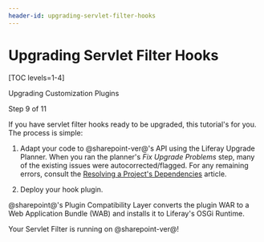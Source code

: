 ```yaml
---
header-id: upgrading-servlet-filter-hooks
---
```


# Upgrading Servlet Filter Hooks

[TOC levels=1-4]

<div class="learn-path-step row">
    <p id="stepTitle">Upgrading Customization Plugins</p><p>Step 9 of 11</p>
</div>

If you have servlet filter hooks ready to be upgraded, this tutorial's for you.
The process is simple:

1.  Adapt your code to @sharepoint-ver@'s API using the Liferay Upgrade Planner. When
    you ran the planner's *Fix Upgrade Problems* step, many of the existing
    issues were autocorrected/flagged. For any remaining errors, consult the
    [Resolving a Project's Dependencies](/docs/7-2/tutorials/-/knowledge_base/t/resolving-a-projects-dependencies)
    article.

2.  Deploy your hook plugin.

@sharepoint@'s Plugin Compatibility Layer converts the plugin WAR to a Web
Application Bundle (WAB) and installs it to Liferay's OSGi Runtime.

Your Servlet Filter is running on @sharepoint-ver@!
